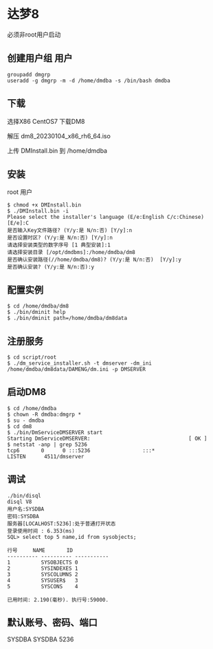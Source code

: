 # 达梦8 

必须非root用户启动

## 创建用户组 用户

```shell
groupadd dmgrp
useradd -g dmgrp -m -d /home/dmdba -s /bin/bash dmdba
```

## 下载

选择X86 CentOS7 下载DM8

解压 dm8_20230104_x86_rh6_64.iso

上传 DMInstall.bin 到 /home/dmdba

## 安装

root 用户

```shell
$ chmod +x DMInstall.bin
$ ./DMInstall.bin -i
Please select the installer's language (E/e:English C/c:Chinese) [E/e]:C
是否输入Key文件路径? (Y/y:是 N/n:否) [Y/y]:n
是否设置时区? (Y/y:是 N/n:否) [Y/y]:n
请选择安装类型的数字序号 [1 典型安装]:1
请选择安装目录 [/opt/dmdbms]:/home/dmdba/dm8
是否确认安装路径(//home/dmdba/dm8)? (Y/y:是 N/n:否)  [Y/y]:y
是否确认安装? (Y/y:是 N/n:否):y
```

## 配置实例

```shell
$ cd /home/dmdba/dm8
$ ./bin/dminit help
$ ./bin/dminit path=/home/dmdba/dm8data
```

## 注册服务

```shell
$ cd script/root
$ ./dm_service_installer.sh -t dmserver -dm_ini /home/dmdba/dm8data/DAMENG/dm.ini -p DMSERVER
```

## 启动DM8

```shell
$ cd /home/dmdba
$ chown -R dmdba:dmgrp *
$ su - dmdba
$ cd dm8
$ ./bin/DmServiceDMSERVER start
Starting DmServiceDMSERVER:                                [ OK ]
$ netstat -anp | grep 5236
tcp6       0      0 :::5236                 :::*                    LISTEN      4511/dmserver
```

## 调试

```shell
./bin/disql
disql V8
用户名:SYSDBA
密码:SYSDBA
服务器[LOCALHOST:5236]:处于普通打开状态
登录使用时间 : 6.353(ms)
SQL> select top 5 name,id from sysobjects;

行号     NAME       ID         
---------- ---------- -----------
1          SYSOBJECTS 0
2          SYSINDEXES 1
3          SYSCOLUMNS 2
4          SYSUSER$   3
5          SYSCONS    4

已用时间: 2.190(毫秒). 执行号:59000.

```

## 默认账号、密码、端口

SYSDBA SYSDBA 5236

